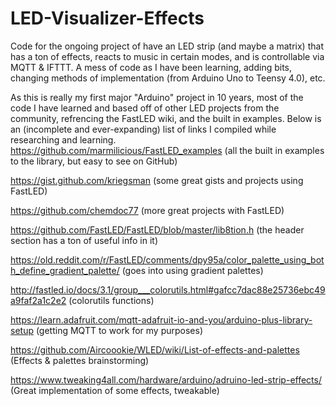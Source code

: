 # LED-Visualizer-Effects
Code for the ongoing project of have an LED strip (and maybe a matrix) that has a ton of effects, reacts to music in certain modes, and is controllable via MQTT &amp; IFTTT. A mess of code as I have been learning, adding bits, changing methods of implementation (from Arduino Uno to Teensy 4.0), etc.

As this is really my first major "Arduino" project in 10 years, most of the code I have learned and based off of other LED projects from the community, refrencing the FastLED wiki, and the built in examples. Below is an (incomplete and ever-expanding) list of links I compiled while researching and learning.  
  https://github.com/marmilicious/FastLED_examples (all the built in examples to the library, but easy to see on GitHub)  
    
  https://gist.github.com/kriegsman (some great gists and projects using FastLED)  
    
  https://github.com/chemdoc77  (more great projects with FastLED)  
    
  https://github.com/FastLED/FastLED/blob/master/lib8tion.h (the header section has a ton of useful info in it) 
    
  https://old.reddit.com/r/FastLED/comments/dpy95a/color_palette_using_both_define_gradient_palette/ (goes into using gradient palettes)
    
  http://fastled.io/docs/3.1/group___colorutils.html#gafcc7dac88e25736ebc49a9faf2a1c2e2 (colorutils functions)  
    
  https://learn.adafruit.com/mqtt-adafruit-io-and-you/arduino-plus-library-setup (getting MQTT to work for my purposes)  
    
  https://github.com/Aircoookie/WLED/wiki/List-of-effects-and-palettes (Effects & palettes brainstorming)  
    
  https://www.tweaking4all.com/hardware/arduino/adruino-led-strip-effects/ (Great implementation of some effects, tweakable)  
    
